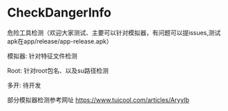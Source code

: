 # CheckDangerInfo
危险工具检测（欢迎大家测试、主要可以针对模拟器，有问题可以提issues,测试apk在app/release/app-release.apk）

模拟器:
针对特征文件检测

Root:
针对root包名、以及su路径检测

多开:
待开发

部分模拟器检测参考网址
https://www.tuicool.com/articles/AryyIb

